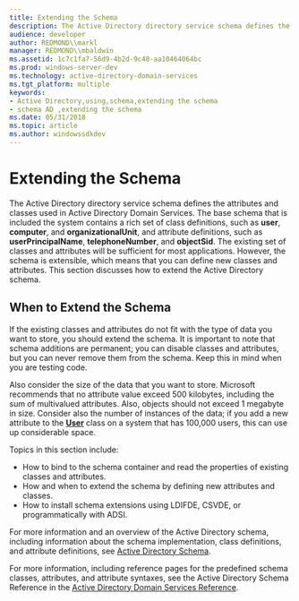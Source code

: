 ```yaml
---
title: Extending the Schema
description: The Active Directory directory service schema defines the attributes and classes used in Active Directory Domain Services.
audience: developer
author: REDMOND\\markl
manager: REDMOND\\mbaldwin
ms.assetid: 1c7c1fa7-56d9-4b2d-9c48-aa10464064bc
ms.prod: windows-server-dev
ms.technology: active-directory-domain-services
ms.tgt_platform: multiple
keywords:
- Active Directory,using,schema,extending the schema
- schema AD ,extending the schema
ms.date: 05/31/2018
ms.topic: article
ms.author: windowssdkdev
---
```


# Extending the Schema

The Active Directory directory service schema defines the attributes and classes used in Active Directory Domain Services. The base schema that is included the system contains a rich set of class definitions, such as **user**, **computer**, and **organizationalUnit**, and attribute definitions, such as **userPrincipalName**, **telephoneNumber**, and **objectSid**. The existing set of classes and attributes will be sufficient for most applications. However, the schema is extensible, which means that you can define new classes and attributes. This section discusses how to extend the Active Directory schema.

## When to Extend the Schema

If the existing classes and attributes do not fit with the type of data you want to store, you should extend the schema. It is important to note that schema additions are permanent; you can disable classes and attributes, but you can never remove them from the schema. Keep this in mind when you are testing code.

Also consider the size of the data that you want to store. Microsoft recommends that no attribute value exceed 500 kilobytes, including the sum of multivalued attributes. Also, objects should not exceed 1 megabyte in size. Consider also the number of instances of the data; if you add a new attribute to the [**User**](https://msdn.microsoft.com/library/ms683980) class on a system that has 100,000 users, this can use up considerable space.

Topics in this section include:

-   How to bind to the schema container and read the properties of existing classes and attributes.
-   How and when to extend the schema by defining new attributes and classes.
-   How to install schema extensions using LDIFDE, CSVDE, or programmatically with ADSI.

For more information and an overview of the Active Directory schema, including information about the schema implementation, class definitions, and attribute definitions, see [Active Directory Schema](active-directory-schema.md).

For more information, including reference pages for the predefined schema classes, attributes, and attribute syntaxes, see the Active Directory Schema Reference in the [Active Directory Domain Services Reference](active-directory-domain-services-reference.md).

 

 




